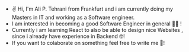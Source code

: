 - ✌️ Hi, I'm Ali P. Tehrani from Frankfurt and i am currently doing my Masters in IT and working as a Software engineer.
- I am interested in becoming a good Software Engineer in general 👨‍💻 ! 
- Currently i am learning React to also be able to design nice Websites , since i already have experience in Backend 🤓!
- If you want to colaborate on something feel free to write me 🦾! 

<!---
AliPTehrani/AliPTehrani is a ✨ special ✨ repository because its `README.md` (this file) appears on your GitHub profile.
You can click the Preview link to take a look at your changes.
--->
